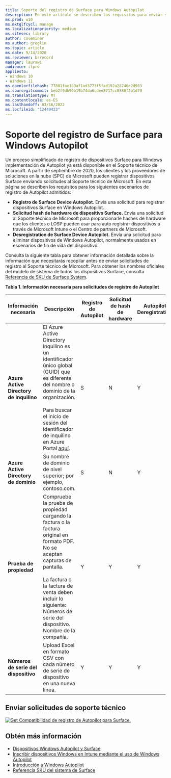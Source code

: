 ```yaml
---
title: Soporte del registro de Surface para Windows Autopilot
description: En este artículo se describen los requisitos para enviar solicitudes de registro de Autopilot al Soporte técnico de Microsoft.
ms.prod: w10
ms.mktglfcycl: manage
ms.localizationpriority: medium
ms.sitesec: library
author: coveminer
ms.author: greglin
ms.topic: article
ms.date: 9/14/2020
ms.reviewer: brrecord
manager: laurawi
audience: itpro
appliesto:
- Windows 10
- Windows 11
ms.openlocfilehash: 77881fae189af1ad3773f5fad192a28746e2d983
ms.sourcegitcommit: beb2f9db90b19b74da6cdee8717cc0888f3b1d70
ms.translationtype: MT
ms.contentlocale: es-ES
ms.lasthandoff: 03/16/2022
ms.locfileid: "12449423"
---
```

# <a name="surface-registration-support-for-windows-autopilot"></a>Soporte del registro de Surface para Windows Autopilot

Un proceso simplificado de registro de dispositivos Surface para Windows implementación de Autopilot ya está disponible en el Soporte técnico de Microsoft. A partir de septiembre de 2020, los clientes y los proveedores de soluciones en la nube (SPC) de Microsoft pueden registrar dispositivos Surface enviando solicitudes al Soporte técnico de Microsoft. En esta página se describen los requisitos para los siguientes escenarios de registro de Autopilot admitidos:
 
- **Registro de Surface Device Autopilot**. Envía una solicitud para registrar dispositivos Surface en Windows Autopilot.
- **Solicitud hash de hardware de dispositivo Surface.** Envía una solicitud al Soporte técnico de Microsoft para proporcionarle hashes de hardware que los clientes o LOSP pueden usar para auto registrar dispositivos a través de Microsoft Intune o el Centro de partners de Microsoft.
- **Desregistration de Surface Device Autopilot.** Envía una solicitud para eliminar dispositivos de Windows Autopilot, normalmente usados en escenarios de fin de vida del dispositivo.

Consulta la siguiente tabla para obtener información detallada sobre la información que necesitarás recopilar antes de enviar solicitudes de registro al Soporte técnico de Microsoft. Para obtener los nombres oficiales del modelo de sistema de todos los dispositivos Surface, consulta [Referencia de SKU de Surface System](surface-system-sku-reference.md).
 
**Tabla 1. Información necesaria para solicitudes de registro de Autopilot**
 

| Información necesaria                   | Descripción                                                                                                                                                                                                                                                                                    | Registro de Autopilot | Solicitud de hash de hardware | Autopilot<br>Deregistration |
| -------------------------------------- | ---------------------------------------------------------------------------------------------------------------------------------------------------------------------------------------------------------------------------------------------------------------------------------------------- | ---------------------- | --------------------- | --------------------------- |
| **Azure Active Directory de inquilino**   | El Azure Active Directory inquilino es un identificador único global (GUID) que es diferente del nombre o dominio de la organización.<br> <br>Para buscar el inicio de sesión del identificador de inquilino en Azure Portal [aquí](https://portal.azure.com/#blade/Microsoft_AAD_IAM/ActiveDirectoryMenuBlade/Properties). | S                      | N                     | Y                           |
| **Azure Active Directory de dominio** | Su nombre de dominio de nivel superior; por ejemplo, contoso.com.                                                                                                                                                                                                                                          | S                      | N                     | Y                           |
| **Prueba de propiedad**                 | Compruebe la prueba de propiedad cargando la factura o la factura original en formato PDF. No se aceptan capturas de pantalla.<br> <br>La factura o la factura de venta deben incluir lo siguiente:<br>Números de serie del dispositivo.<br>Nombre de la compañía.                                                           | Y                      | Y                     | Y                           |
| **Números de serie del dispositivo**              | Upload Excel en formato CSV con cada número de serie de dispositivo en una nueva línea.                                                                                                                                                                                                                  | Y                      | Y                     | Y                           |

 

## <a name="submit-support-requests"></a>Enviar solicitudes de soporte técnico

  [![Get Compatibilidad de registro de Autopilot para Surface.](images/autopilot-reg-support-surface.png)](https://prod.support.services.microsoft.com/supportrequestform/0d8bf192-cab7-6d39-143d-5a17840b9f5f)
 
 
 
## <a name="learn-more"></a>Obtén más información

- [Dispositivos Windows Autopilot y Surface](windows-autopilot-and-surface-devices.md)
- [Inscribir dispositivos Windows en Intune mediante el uso de Windows Autopilot](/mem/autopilot/enrollment-autopilot)
- [Introducción a Windows Autopilot](/mem/autopilot/windows-autopilot)
- [Referencia SKU del sistema de Surface](surface-system-sku-reference.md)

 
 
 

